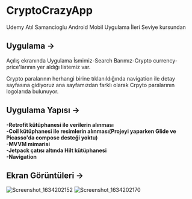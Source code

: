 # CryptoCrazyApp
Udemy Atıl Samancioglu Android Mobil Uygulama İleri Seviye kursundan 

## Uygulama ->
Açılış ekranında Uygulama İsmimiz-Search Barımız-Crypto currency-price'larının yer aldığı listemiz var. 

Crypto paralarının herhangi birine tıklanıldığında navigation ile detay sayfasına gidiyoruz ana sayfamızdan farklı olarak 
Crpyto paralarının logolarıda bulunuyor. 



## Uygulama Yapısı -> 

**-Retrofit kütüphanesi ile verilerin alınması** </br>
**-Coil kütüphanesi ile resimlerin alınması(Projeyi yaparken Glide ve Picasso'da compose desteği yoktu)**</br>
**-MVVM mimarisi**</br>
**-Jetpack çatısı altında Hilt kütüphanesi** </br>
**-Navigation**</br>
## Ekran Görüntüleri ->
![Screenshot_1634202152](https://user-images.githubusercontent.com/68695185/137286596-a692f126-78c4-4fb5-a3cc-b7215836fe39.png)
![Screenshot_1634202170](https://user-images.githubusercontent.com/68695185/137286600-ecae0bfc-0d0a-4da7-a671-65d8b1e9e9db.png)


